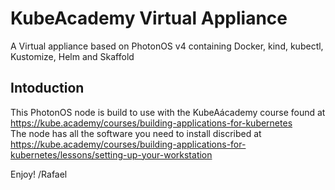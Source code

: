 # KubeAcademy Virtual Appliance
A Virtual appliance based on PhotonOS v4 containing Docker, kind, kubectl, Kustomize, Helm and Skaffold

## Intoduction
This PhotonOS node is build to use with the KubeAácademy course found at https://kube.academy/courses/building-applications-for-kubernetes <br>
The node has all the software you need to install discribed at https://kube.academy/courses/building-applications-for-kubernetes/lessons/setting-up-your-workstation <br>

Enjoy!
/Rafael
